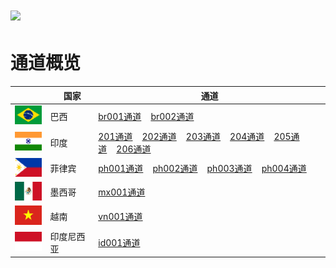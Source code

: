 # <img src="assets/images/logo.png" height=20> 
# 通道概览

||&nbsp;&nbsp;国家|通道|
|--|-------|------|
|<img src="assets/images/巴西.png">|巴西|[br001通道](../apis/代收.html)&nbsp;&nbsp;&nbsp;&nbsp;[br002通道](../apis/代收(skb).html)| 
|<img src="assets/images/印度.png">|印度|[201通道](../apis/代收(201).html)&nbsp;&nbsp;&nbsp;&nbsp;[202通道](../apis/代收(202).html)&nbsp;&nbsp;&nbsp;&nbsp;[203通道](../apis/代收(203).html)&nbsp;&nbsp;&nbsp;&nbsp;[204通道](../apis/代收(204).html)&nbsp;&nbsp;&nbsp;&nbsp;[205通道](../apis/代收(205).html)&nbsp;&nbsp;&nbsp;&nbsp;[206通道](../apis/代收(206).html)|
|<img src="assets/images/菲律宾.png">|菲律宾|[ph001通道](../apis/代收(cs).html)&nbsp;&nbsp;&nbsp;&nbsp;[ph002通道](../apis/代收(lf).html)&nbsp;&nbsp;&nbsp;&nbsp;[ph003通道](../apis/代收(rb).html)&nbsp;&nbsp;&nbsp;&nbsp;[ph004通道](../apis/代收(lft1).html)|
|<img src="assets/images/墨西哥.png">|墨西哥|[mx001通道](../apis/代收(sp).html)|
|<img src="assets/images/越南.png">|越南|[vn001通道](../apis/代收(ly).html)| 
|<img src="assets/images/印度尼西亚.png">|印度尼西亚|[id001通道](../apis/代收(wa).html)| 
